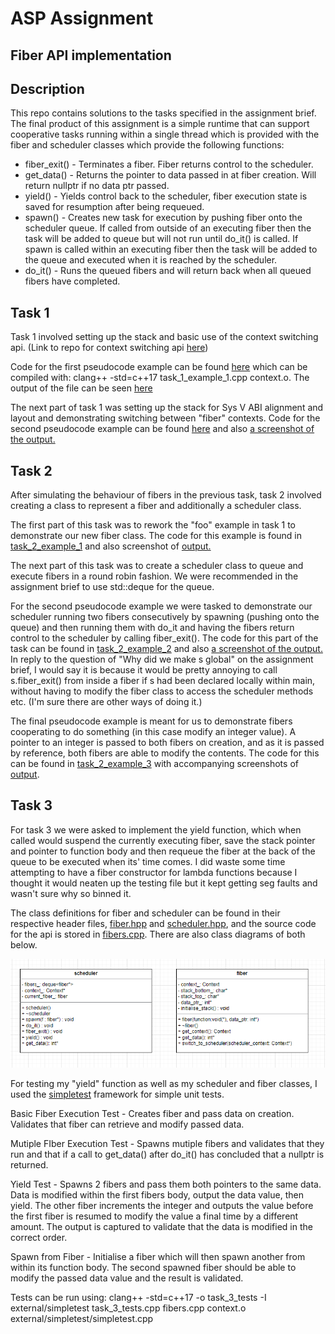 # ASP Assignment

## Fiber API implementation


## Description

This repo contains solutions to the tasks specified in the assignment brief.
The final product of this assignment is a simple runtime that can support cooperative tasks running within a single thread which is provided with the fiber and scheduler classes which provide the following functions:

- fiber_exit() - Terminates a fiber. Fiber returns control to the scheduler.
- get_data() - Returns the pointer to data passed in at fiber creation. Will return nullptr if no data ptr passed.
- yield() - Yields control back to the scheduler, fiber execution state is saved for resumption after being requeued.
- spawn() - Creates new task for execution by pushing fiber onto the scheduler queue. If called from outside of an executing fiber then the task will be added to queue but will not run until do_it() is called. If spawn is called within an executing fiber then the task will be added to the queue and executed when it is reached by the scheduler.
- do_it() - Runs the queued fibers and will return back when all queued fibers have completed.


## Task 1
Task 1 involved setting up the stack and basic use of the context switching api. (Link to repo for context switching api [here](https://gitlab.uwe.ac.uk/br-gaster/context))

Code for the first pseudocode example can be found [here](task_1_example_1.cpp) which can be compiled with: clang++ -std=c++17 task_1_example_1.cpp context.o.
The output of the file can be seen [here](screenshots/part_1_example_1.png)

The next part of task 1 was setting up the stack for Sys V ABI alignment and layout and demonstrating switching between "fiber" contexts. Code for the second pseudocode example can be found [here](task_1_example_2.cpp) and also [a screenshot of the output.](screenshots/part_1_example_2.png)

## Task 2
After simulating the behaviour of fibers in the previous task, task 2 involved creating a class to represent a fiber and additionally a scheduler class.

The first part of this task was to rework the "foo" example in task 1 to demonstrate our new fiber class. The code for this example is found in [task_2_example_1](task_2_example_1.cpp) and also screenshot of [output.](part_2_example_1.png)

The next part of this task was to create a scheduler class to queue and execute fibers in a round robin fashion. We were recommended in the assignment brief to use std::deque for the queue.

For the second pseudocode example we were tasked to demonstrate our scheduler running two fibers consecutively by spawning (pushing onto the queue) and then running them with do_it and having the fibers return control to the scheduler by calling fiber_exit(). The code for this part of the task can be found in [task_2_example_2](task_2_example_2.cpp) and also [a screenshot of the output.](screenshots/part_2_example_2.png) In reply to the question of "Why did we make s global" on the assignment brief, I would say it is because it would be pretty annoying to call s.fiber_exit() from inside a fiber if s had been declared locally within main, without having to modify the fiber class to access the scheduler methods etc. (I'm sure there are other ways of doing it.)

The final pseudocode example is meant for us to demonstrate fibers cooperating to do something (in this case modify an integer value). A pointer to an integer is passed to both fibers on creation, and as it is passed by reference, both fibers are able to modify the contents. The code for this can be found in [task_2_example_3](task_2_example_3.cpp) with accompanying screenshots of [output](screenshots/part_2_example_3.png).


## Task 3
For task 3 we were asked to implement the yield function, which when called would suspend the currently executing fiber, save the stack pointer and pointer to function body and then requeue the fiber at the back of the queue to be executed when its' time comes. I did waste some time attempting to have a fiber constructor for lambda functions because I thought it would neaten up the testing file but it kept getting seg faults and wasn't sure why so binned it.

The class definitions for fiber and scheduler can be found in their respective header files, [fiber.hpp](fiber.hpp) and [scheduler.hpp](scheduler.hpp), and the source code for the api is stored in [fibers.cpp](fibers.cpp). There are also class diagrams of both below.

![Class diagrams of fiber and scheduler class.](screenshots/class_diagrams.png)

For testing my "yield" function as well as my scheduler and fiber classes, I used the [simpletest](https://github.com/kudaba/simpletest) framework for simple unit tests.

Basic Fiber Execution Test - Creates fiber and pass data on creation. Validates that fiber can retrieve and modify passed data.

Mutiple FIber Execution Test - Spawns mutiple fibers and validates that they run and that if a call to get_data() after do_it() has concluded that a nullptr is returned.

Yield Test - Spawns 2 fibers and pass them both pointers to the same data. Data is modified within the first fibers body, output the data value, then yield. The other fiber increments the integer and outputs the value before the first fiber is resumed to modify the value a final time by a different amount. The output is captured to validate that the data is modified in the correct order. 

Spawn from Fiber - Initialise a fiber which will then spawn another from within its function body. The second spawned fiber should be able to modify the passed data value and the result is validated.

Tests can be run using: clang++ -std=c++17 -o task_3_tests -I external/simpletest task_3_tests.cpp fibers.cpp context.o external/simpletest/simpletest.cpp








